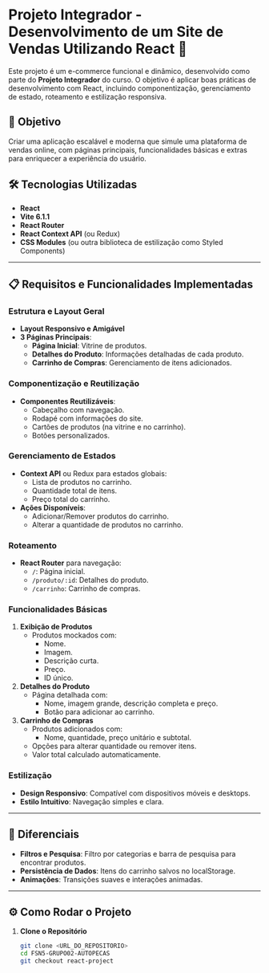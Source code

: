 # Projeto Integrador - Desenvolvimento de um Site de Vendas Utilizando React 🚀  

Este projeto é um e-commerce funcional e dinâmico, desenvolvido como parte do **Projeto Integrador** do curso. O objetivo é aplicar boas práticas de desenvolvimento com React, incluindo componentização, gerenciamento de estado, roteamento e estilização responsiva.  

## 🎯 Objetivo  
Criar uma aplicação escalável e moderna que simule uma plataforma de vendas online, com páginas principais, funcionalidades básicas e extras para enriquecer a experiência do usuário.  

## 🛠️ Tecnologias Utilizadas  
- **React**  
- **Vite 6.1.1**  
- **React Router**  
- **React Context API** (ou Redux)  
- **CSS Modules** (ou outra biblioteca de estilização como Styled Components)  

---

## 📋 Requisitos e Funcionalidades Implementadas  

### Estrutura e Layout Geral  
- **Layout Responsivo e Amigável**  
- **3 Páginas Principais**:  
  - **Página Inicial**: Vitrine de produtos.  
  - **Detalhes do Produto**: Informações detalhadas de cada produto.  
  - **Carrinho de Compras**: Gerenciamento de itens adicionados.  

### Componentização e Reutilização  
- **Componentes Reutilizáveis**:  
  - Cabeçalho com navegação.  
  - Rodapé com informações do site.  
  - Cartões de produtos (na vitrine e no carrinho).  
  - Botões personalizados.  

### Gerenciamento de Estados  
- **Context API** ou Redux para estados globais:  
  - Lista de produtos no carrinho.  
  - Quantidade total de itens.  
  - Preço total do carrinho.  
- **Ações Disponíveis**:  
  - Adicionar/Remover produtos do carrinho.  
  - Alterar a quantidade de produtos no carrinho.  

### Roteamento  
- **React Router** para navegação:  
  - `/`: Página inicial.  
  - `/produto/:id`: Detalhes do produto.  
  - `/carrinho`: Carrinho de compras.  

### Funcionalidades Básicas  
1. **Exibição de Produtos**  
   - Produtos mockados com:  
     - Nome.  
     - Imagem.  
     - Descrição curta.  
     - Preço.  
     - ID único.  
2. **Detalhes do Produto**  
   - Página detalhada com:  
     - Nome, imagem grande, descrição completa e preço.  
     - Botão para adicionar ao carrinho.  
3. **Carrinho de Compras**  
   - Produtos adicionados com:  
     - Nome, quantidade, preço unitário e subtotal.  
   - Opções para alterar quantidade ou remover itens.  
   - Valor total calculado automaticamente.  

### Estilização  
- **Design Responsivo**: Compatível com dispositivos móveis e desktops.  
- **Estilo Intuitivo**: Navegação simples e clara.  

---

## 🌟 Diferenciais  
- **Filtros e Pesquisa**: Filtro por categorias e barra de pesquisa para encontrar produtos.  
- **Persistência de Dados**: Itens do carrinho salvos no localStorage.  
- **Animações**: Transições suaves e interações animadas.  

---

## ⚙️ Como Rodar o Projeto  

1. **Clone o Repositório**  
   ```bash
   git clone <URL_DO_REPOSITORIO>
   cd FSN5-GRUPO02-AUTOPECAS
   git checkout react-project